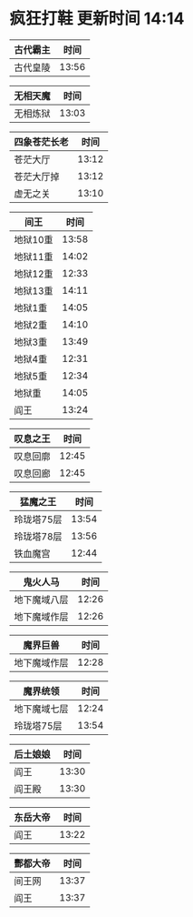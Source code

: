 # 疯狂打鞋 更新时间 14:14

| 古代霸主   | 时间    |
|--------|-------|
| 古代皇陵 | 13:56 |

| 无相天魔   | 时间    |
|--------|-------|
| 无相炼狱 | 13:03 |

| 四象苍茫长老   | 时间    |
|--------|-------|
| 苍茫大厅 | 13:12 |
| 苍茫大厅掉 | 13:12 |
| 虚无之关 | 13:10 |

| 间王   | 时间    |
|--------|-------|
| 地狱10重 | 13:58 |
| 地狱11重 | 14:02 |
| 地狱12重 | 12:33 |
| 地狱13重 | 14:11 |
| 地狱1重 | 14:05 |
| 地狱2重 | 14:10 |
| 地狱3重 | 13:49 |
| 地狱4重 | 12:31 |
| 地狱5重 | 12:34 |
| 地狱重 | 14:05 |
| 阎王 | 13:24 |

| 叹息之王   | 时间    |
|--------|-------|
| 叹息回廓 | 12:45 |
| 叹息回廊 | 12:45 |

| 猛魔之王   | 时间    |
|--------|-------|
| 玲珑塔75层 | 13:54 |
| 玲珑塔78层 | 13:56 |
| 铁血魔宫 | 12:44 |

| 鬼火人马   | 时间    |
|--------|-------|
| 地下魔域八层 | 12:26 |
| 地下魔域作层 | 12:26 |

| 魔界巨兽   | 时间    |
|--------|-------|
| 地下魔域作层 | 12:28 |

| 魔界统领   | 时间    |
|--------|-------|
| 地下魔域七层 | 12:24 |
| 玲珑塔75层 | 13:54 |

| 后土娘娘   | 时间    |
|--------|-------|
| 阎王 | 13:30 |
| 阎王殿 | 13:30 |

| 东岳大帝   | 时间    |
|--------|-------|
| 阎王 | 13:22 |

| 酆都大帝   | 时间    |
|--------|-------|
| 间王网 | 13:37 |
| 阎王 | 13:37 |